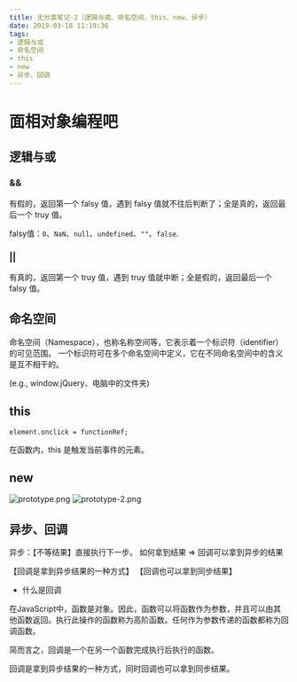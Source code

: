 ```yaml
---
title: 无分类笔记-2（逻辑与或、命名空间、this、new、异步）
date: 2019-03-18 11:19:36
tags: 
- 逻辑与或
- 命名空间
- this
- new
- 异步、回调
---
```


# 面相对象编程吧

## 逻辑与或

### &&

有假的，返回第一个 falsy 值，遇到 falsy 值就不往后判断了；全是真的，返回最后一个 truy 值。

falsy值：`0`、`NaN`、`null`、`undefined`、`""`、`false`.

### ||

有真的，返回第一个 truy 值，遇到 truy 值就中断；全是假的，返回最后一个 falsy 值。

## 命名空间

命名空间（Namespace），也称名称空间等，它表示着一个标识符（identifier）的可见范围。 一个标识符可在多个命名空间中定义，它在不同命名空间中的含义是互不相干的。

(e.g., window.jQuery、电脑中的文件夹)

## this

`element.onclick = functionRef;`

在函数内，this 是触发当前事件的元素。

## new

![prototype.png](http://pntmc1hcw.bkt.clouddn.com//blog/img/prototype.png)
![prototype-2.png](http://pntmc1hcw.bkt.clouddn.com//blog/img/prototype-2.png)

## 异步、回调

异步：【不等结果】直接执行下一步。
如何拿到结果 => 回调可以拿到异步的结果

【回调是拿到异步结果的一种方式】
【回调也可以拿到同步结果】

- 什么是回调

在JavaScript中，函数是对象。因此，函数可以将函数作为参数，并且可以由其他函数返回。执行此操作的函数称为高阶函数。任何作为参数传递的函数都称为回调函数。

简而言之，回调是一个在另一个函数完成执行后执行的函数。

回调是拿到异步结果的一种方式，同时回调也可以拿到同步结果。
